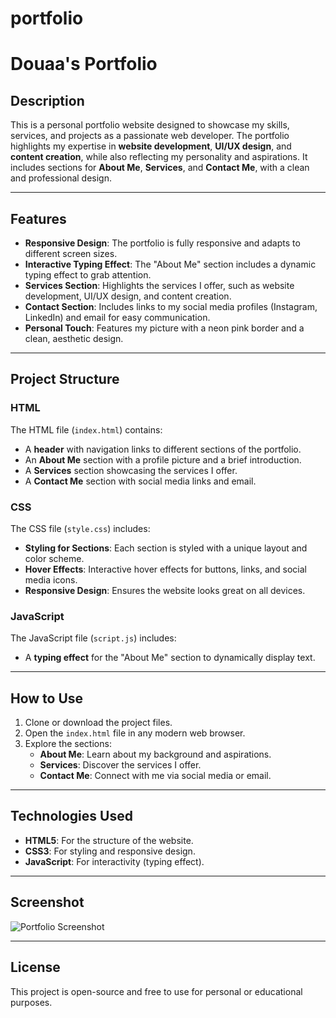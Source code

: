 # portfolio
# Douaa's Portfolio

## Description
This is a personal portfolio website designed to showcase my skills, services, and projects as a passionate web developer. The portfolio highlights my expertise in **website development**, **UI/UX design**, and **content creation**, while also reflecting my personality and aspirations. It includes sections for **About Me**, **Services**, and **Contact Me**, with a clean and professional design.

---

## Features
- **Responsive Design**: The portfolio is fully responsive and adapts to different screen sizes.
- **Interactive Typing Effect**: The "About Me" section includes a dynamic typing effect to grab attention.
- **Services Section**: Highlights the services I offer, such as website development, UI/UX design, and content creation.
- **Contact Section**: Includes links to my social media profiles (Instagram, LinkedIn) and email for easy communication.
- **Personal Touch**: Features my picture with a neon pink border and a clean, aesthetic design.

---

## Project Structure
### HTML
The HTML file (`index.html`) contains:
- A **header** with navigation links to different sections of the portfolio.
- An **About Me** section with a profile picture and a brief introduction.
- A **Services** section showcasing the services I offer.
- A **Contact Me** section with social media links and email.

### CSS
The CSS file (`style.css`) includes:
- **Styling for Sections**: Each section is styled with a unique layout and color scheme.
- **Hover Effects**: Interactive hover effects for buttons, links, and social media icons.
- **Responsive Design**: Ensures the website looks great on all devices.

### JavaScript
The JavaScript file (`script.js`) includes:
- A **typing effect** for the "About Me" section to dynamically display text.

---

## How to Use
1. Clone or download the project files.
2. Open the `index.html` file in any modern web browser.
3. Explore the sections:
   - **About Me**: Learn about my background and aspirations.
   - **Services**: Discover the services I offer.
   - **Contact Me**: Connect with me via social media or email.

---

## Technologies Used
- **HTML5**: For the structure of the website.
- **CSS3**: For styling and responsive design.
- **JavaScript**: For interactivity (typing effect).

---

## Screenshot
![Portfolio Screenshot](screenshot.png)

---

## License
This project is open-source and free to use for personal or educational purposes.
